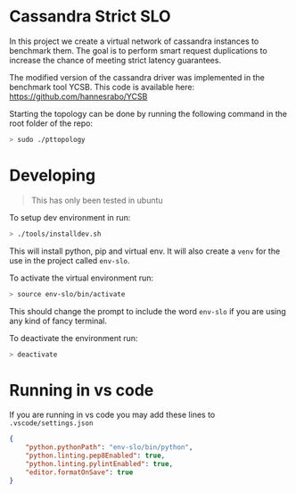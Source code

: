 # Cassandra Strict SLO 

In this project we create a virtual network of cassandra instances to benchmark them. The goal is to perform smart request duplications to increase the chance of meeting strict latency guarantees.

The modified version of the cassandra driver was implemented in the benchmark tool YCSB. This code is available here: https://github.com/hannesrabo/YCSB

Starting the topology can be done by running the following command in the root folder of the repo:
```sh
> sudo ./pttopology
```


# Developing
> This has only been tested in ubuntu

To setup dev environment in run:

```sh
> ./tools/installdev.sh
```

This will install python, pip and virtual env. It will also create a `venv` for the use in the project called `env-slo`.

To activate the virtual environment run:

```sh
> source env-slo/bin/activate
```

This should change the prompt to include the word `env-slo` if you are using any kind of fancy terminal.

To deactivate the environment run:

```sh
> deactivate
```

# Running in vs code
If you are running in vs code you may add these lines to `.vscode/settings.json`

```json
{
    "python.pythonPath": "env-slo/bin/python",
    "python.linting.pep8Enabled": true,
    "python.linting.pylintEnabled": true,
    "editor.formatOnSave": true
}
```
